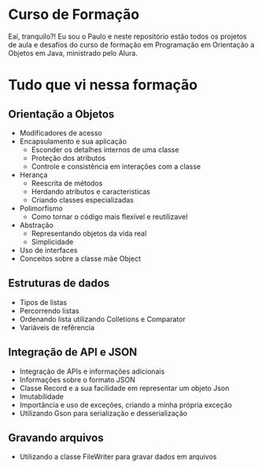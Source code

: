 # Curso de Formação

Eaí, tranquilo?! Eu sou o Paulo e neste repositório estão todos os projetos de aula e desafios do curso de formação em Programação em Orientação a Objetos em Java, ministrado pelo Alura.


# Tudo que vi nessa formação
## Orientação a Objetos

 - Modificadores de acesso
 - Encapsulamento e sua aplicação
	 - Esconder os detalhes internos de uma classe 
	 - Proteção dos atributos
	 - Controle e consistência em interações com a classe
 - Herança
	 - Reescrita de métodos 
	 - Herdando atributos e caracteristicas
	 - Criando classes especializadas
 - Polimorfismo
	 - Como tornar o código mais flexível e reutílizavel 
 - Abstração
	 - Representando objetos da vida real
	 - Simplicidade 
 - Uso de interfaces
 - Conceitos sobre a classe mãe Object

 ## Estruturas de dados
 - Tipos de listas
 - Percorrendo listas
 - Ordenando lista utilizando Colletions e Comparator
 - Variáveis de refêrencia
 
 ## Integração de API e JSON
 - Integração de APIs e informações adicionais
 - Informações sobre o formato JSON
 - Classe Record e a sua facilidade em representar um objeto Json
 - Imutabilidade
 - Importância e uso de exceções, criando a minha própria exceção
 - Utilizando Gson para serialização e desserialização
 
 ## Gravando arquivos
 

 - Utilizando a classe FileWriter para gravar dados em arquivos
